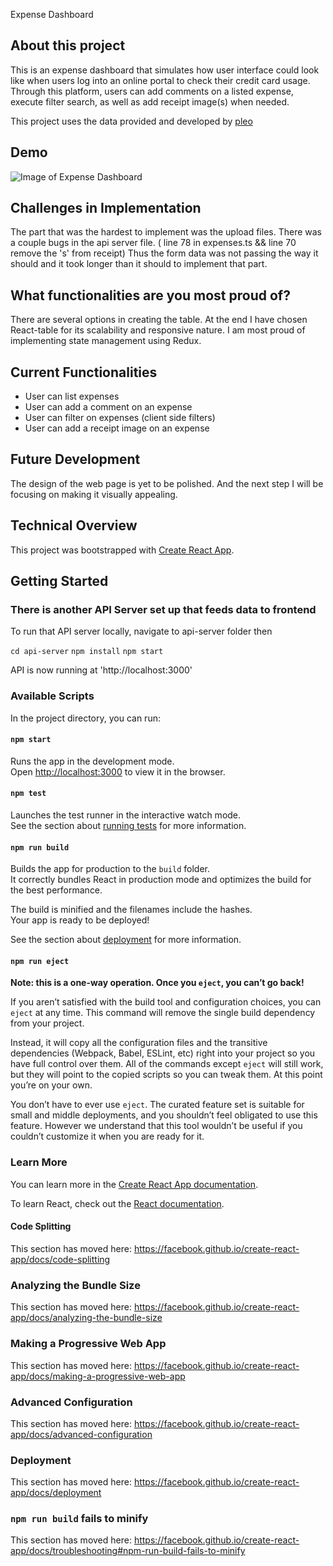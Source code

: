 Expense Dashboard

## About this project

This is an expense dashboard that simulates how user interface could look like when users log into an online portal to check their credit card usage. Through this platform, users can add comments on a listed expense, execute filter search, as well as add receipt image(s) when needed.

This project uses the data provided and developed by [pleo]

## Demo 
![Image of Expense Dashboard](/overview.png)

## Challenges in Implementation

The part that was the hardest to implement was the upload files. There was a couple bugs in the api server file. ( line 78 in expenses.ts && line 70 remove the 's' from receipt) Thus the form data was not passing the way it should and it took longer than it should to implement that part.

## What functionalities are you most proud of?

There are several options in creating the table. At the end I have chosen React-table for its scalability and responsive nature. I am most proud of implementing state management using Redux.

## Current Functionalities

- User can list expenses
- User can add a comment on an expense
- User can filter on expenses (client side filters)
- User can add a receipt image on an expense

## Future Development

The design of the web page is yet to be polished. And the next step I will be focusing on making it visually appealing.

## Technical Overview

This project was bootstrapped with [Create React App](https://github.com/facebook/create-react-app).

## Getting Started 
### There is another API Server set up that feeds data to frontend 
To run that API server locally, navigate to api-server folder then 

```cd api-server```
```npm install```
```npm start```

API is now running at 'http://localhost:3000'
### Available Scripts

In the project directory, you can run:

#### `npm start`

Runs the app in the development mode.<br>
Open [http://localhost:3000](http://localhost:3000) to view it in the browser.



#### `npm test`

Launches the test runner in the interactive watch mode.<br>
See the section about [running tests](https://facebook.github.io/create-react-app/docs/running-tests) for more information.

#### `npm run build`

Builds the app for production to the `build` folder.<br>
It correctly bundles React in production mode and optimizes the build for the best performance.

The build is minified and the filenames include the hashes.<br>
Your app is ready to be deployed!

See the section about [deployment](https://facebook.github.io/create-react-app/docs/deployment) for more information.

#### `npm run eject`

**Note: this is a one-way operation. Once you `eject`, you can’t go back!**

If you aren’t satisfied with the build tool and configuration choices, you can `eject` at any time. This command will remove the single build dependency from your project.

Instead, it will copy all the configuration files and the transitive dependencies (Webpack, Babel, ESLint, etc) right into your project so you have full control over them. All of the commands except `eject` will still work, but they will point to the copied scripts so you can tweak them. At this point you’re on your own.

You don’t have to ever use `eject`. The curated feature set is suitable for small and middle deployments, and you shouldn’t feel obligated to use this feature. However we understand that this tool wouldn’t be useful if you couldn’t customize it when you are ready for it.

### Learn More

You can learn more in the [Create React App documentation](https://facebook.github.io/create-react-app/docs/getting-started).

To learn React, check out the [React documentation](https://reactjs.org/).

#### Code Splitting

This section has moved here: https://facebook.github.io/create-react-app/docs/code-splitting

### Analyzing the Bundle Size

This section has moved here: https://facebook.github.io/create-react-app/docs/analyzing-the-bundle-size

### Making a Progressive Web App

This section has moved here: https://facebook.github.io/create-react-app/docs/making-a-progressive-web-app

### Advanced Configuration

This section has moved here: https://facebook.github.io/create-react-app/docs/advanced-configuration

### Deployment

This section has moved here: https://facebook.github.io/create-react-app/docs/deployment

### `npm run build` fails to minify

This section has moved here: https://facebook.github.io/create-react-app/docs/troubleshooting#npm-run-build-fails-to-minify

[pleo]: https://www.pleo.io/de/


